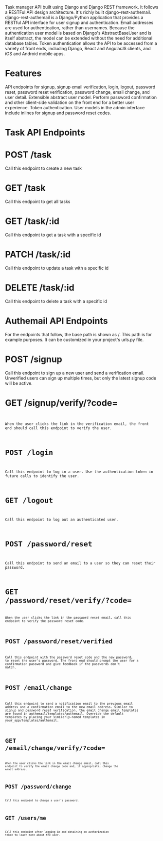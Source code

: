 Task manager API built using Django and Django REST framework. 
It follows a RESTFul API design architecture. It's richly built django-rest-authemail. 
django-rest-authemail is a Django/Python application that provides a RESTful API interface for user signup and authentication. Email addresses are used for authentication, rather than usernames. Because the authentication user model is based on Django's AbstractBaseUser and is itself abstract, the model can be extended without the need for additional database tables. Token authentication allows the API to be accessed from a variety of front ends, including Django, React and AngularJS clients, and iOS and Android mobile apps.

# Features
API endpoints for signup, signup email verification, login, logout, password reset, password reset verification, password change, email change, and user detail.
Extensible abstract user model.
Perform password confirmation and other client-side validation on the front end for a better user experience.
Token authentication.
User models in the admin interface include inlines for signup and password reset codes.

# Task API Endpoints

# POST /task
Call this endpoint to create a new task

# GET /task
Call this endpoint to get all tasks

# GET /task/:id
Call this endpoint to get a task with a specific id

# PATCH /task/:id
Call this endpoint to update a task with a specific id

# DELETE /task/:id
Call this endpoint to delete a task with a specific id


# Authemail API Endpoints
For the endpoints that follow, the base path is shown as /. This path is for example purposes. It can be customized in your project's urls.py file.

# POST /signup
Call this endpoint to sign up a new user and send a verification email. 
Unverified users can sign up multiple times, but only the latest signup code will be active.


# GET /signup/verify/?code=<code>
When the user clicks the link in the verification email, the front end should call this endpoint to verify the user.


# POST /login
Call this endpoint to log in a user. Use the authentication token in future calls to identify the user.


# GET /logout
Call this endpoint to log out an authenticated user.


# POST /password/reset
Call this endpoint to send an email to a user so they can reset their password. 


# GET /password/reset/verify/?code=<code>
When the user clicks the link in the password reset email, call this endpoint to verify the password reset code.


# POST /password/reset/verified
Call this endpoint with the password reset code and the new password, to reset the user's password. The front end should prompt the user for a confirmation password and give feedback if the passwords don't match.


# POST /email/change
Call this endpoint to send a notification email to the previous email address and a confirmation email to the new email address. Similar to signup and password reset verification, the email change email templates are found in authemail/templates/authemail. Override the default templates by placing your similarly-named templates in your_app/templates/authemail.


# GET /email/change/verify/?code=<code>
When the user clicks the link in the email change email, call this endpoint to verify the email change code and, if appropriate, change the email address.


# POST /password/change
Call this endpoint to change a user's password.


# GET /users/me
Call this endpoint after logging in and obtaining an authorization token to learn more about the user.
